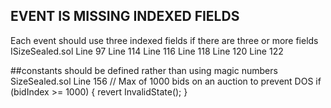## EVENT IS MISSING INDEXED FIELDS
Each event should use three indexed fields if there are three or more fields
ISizeSealed.sol
Line 97
Line 114
Line 116
Line 118
Line 120
Line 122

##constants should be defined rather than using magic numbers
SizeSealed.sol
Line 156 
        // Max of 1000 bids on an auction to prevent DOS
        if (bidIndex >= 1000) {
            revert InvalidState();
        }